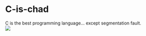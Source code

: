 # C-is-chad
C is the best programming language... except segmentation fault. \
![](https://gitlab.com/uploads/-/system/project/avatar/10487739/Mai_Sakurajima_Holding_C_Programming_Language.png)
